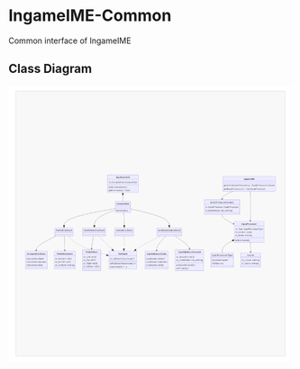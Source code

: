 # IngameIME-Common

Common interface of IngameIME

## Class Diagram
![Class Diagram](docs/ClassDiagram.png)